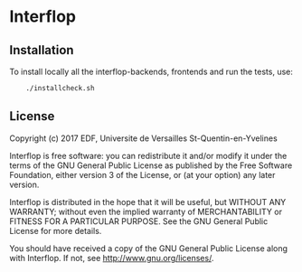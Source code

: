 # Interflop

## Installation

To install locally all the interflop-backends, frontends and run the tests, use:

```bash
    ./installcheck.sh
```

## License

Copyright (c) 2017 EDF, Universite de Versailles St-Quentin-en-Yvelines

Interflop is free software: you can redistribute it and/or modify
it under the terms of the GNU General Public License as published by
the Free Software Foundation, either version 3 of the License, or
(at your option) any later version.

Interflop is distributed in the hope that it will be useful,
but WITHOUT ANY WARRANTY; without even the implied warranty of
MERCHANTABILITY or FITNESS FOR A PARTICULAR PURPOSE.  See the
GNU General Public License for more details.

You should have received a copy of the GNU General Public License
along with Interflop.  If not, see <http://www.gnu.org/licenses/>.
